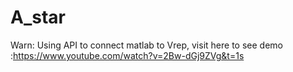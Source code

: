 # A_star
Warn: Using API to connect matlab to Vrep, 
visit here to see demo :https://www.youtube.com/watch?v=2Bw-dGj9ZVg&t=1s
